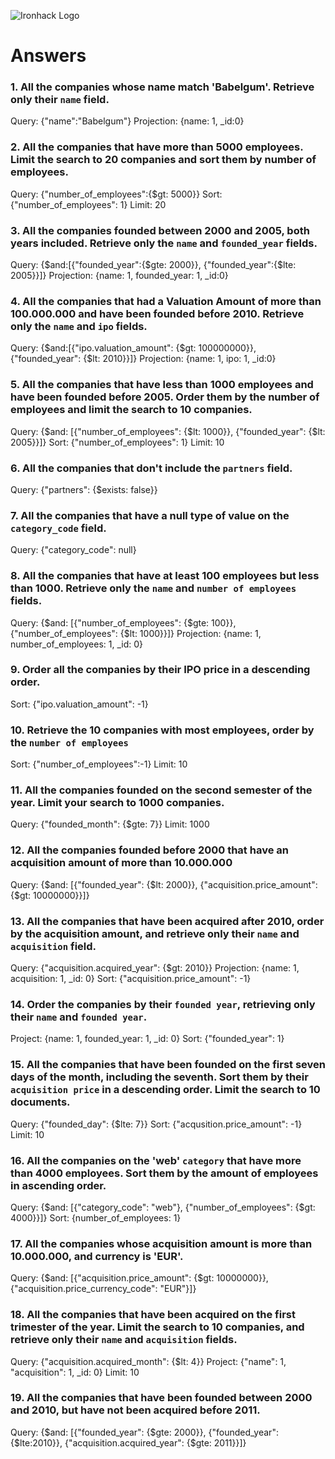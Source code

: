 ![Ironhack Logo](https://i.imgur.com/1QgrNNw.png)

# Answers

### 1. All the companies whose name match 'Babelgum'. Retrieve only their `name` field.

Query: {"name":"Babelgum"}
Projection: {name: 1, _id:0}

<!-- Your Code Goes Here -->

### 2. All the companies that have more than 5000 employees. Limit the search to 20 companies and sort them by **number of employees**.

Query: {"number_of_employees":{$gt: 5000}}
Sort: {"number_of_employees": 1}
Limit: 20
<!-- Your Code Goes Here -->

### 3. All the companies founded between 2000 and 2005, both years included. Retrieve only the `name` and `founded_year` fields.
Query: {$and:[{"founded_year":{$gte: 2000}}, {"founded_year":{$lte: 2005}}]}
Projection: {name: 1, founded_year: 1, _id:0}
<!-- Your Code Goes Here -->

### 4. All the companies that had a Valuation Amount of more than 100.000.000 and have been founded before 2010. Retrieve only the `name` and `ipo` fields.
Query: {$and:[{"ipo.valuation_amount": {$gt: 100000000}}, {"founded_year": {$lt: 2010}}]}
Projection: {name: 1, ipo: 1, _id:0}
<!-- Your Code Goes Here -->

### 5. All the companies that have less than 1000 employees and have been founded before 2005. Order them by the number of employees and limit the search to 10 companies.

Query: {$and: [{"number_of_employees": {$lt: 1000}}, {"founded_year": {$lt: 2005}}]}
Sort: {"number_of_employees": 1}
Limit: 10
<!-- Your Code Goes Here -->

### 6. All the companies that don't include the `partners` field.
Query: {"partners": {$exists: false}}

<!-- Your Code Goes Here -->

### 7. All the companies that have a null type of value on the `category_code` field.

Query: {"category_code": null}
<!-- Your Code Goes Here -->

### 8. All the companies that have at least 100 employees but less than 1000. Retrieve only the `name` and `number of employees` fields.

Query: {$and: [{"number_of_employees": {$gte: 100}}, {"number_of_employees": {$lt: 1000}}]}
Projection: {name: 1, number_of_employees: 1, _id: 0}
<!-- Your Code Goes Here -->

### 9. Order all the companies by their IPO price in a descending order.

Sort: {"ipo.valuation_amount": -1}
<!-- Your Code Goes Here -->

### 10. Retrieve the 10 companies with most employees, order by the `number of employees`

Sort: {"number_of_employees":-1}
Limit: 10
<!-- Your Code Goes Here -->

### 11. All the companies founded on the second semester of the year. Limit your search to 1000 companies.

Query: {"founded_month": {$gte: 7}}
Limit: 1000
<!-- Your Code Goes Here -->

### 12. All the companies founded before 2000 that have an acquisition amount of more than 10.000.000

Query: {$and: [{"founded_year": {$lt: 2000}}, {"acquisition.price_amount": {$gt: 10000000}}]}
<!-- Your Code Goes Here -->

### 13. All the companies that have been acquired after 2010, order by the acquisition amount, and retrieve only their `name` and `acquisition` field.
Query: {"acquisition.acquired_year": {$gt: 2010}}
Projection: {name: 1, acquisition: 1, _id: 0}
Sort: {"acquisition.price_amount": -1}
<!-- Your Code Goes Here -->

### 14. Order the companies by their `founded year`, retrieving only their `name` and `founded year`.
Project: {name: 1, founded_year: 1, _id: 0}
Sort: {"founded_year": 1}

<!-- Your Code Goes Here -->

### 15. All the companies that have been founded on the first seven days of the month, including the seventh. Sort them by their `acquisition price` in a descending order. Limit the search to 10 documents.

Query: {"founded_day": {$lte: 7}}
Sort: {"acqusition.price_amount": -1}
Limit: 10

<!-- Your Code Goes Here -->

### 16. All the companies on the 'web' `category` that have more than 4000 employees. Sort them by the amount of employees in ascending order.

Query: {$and: [{"category_code": "web"}, {"number_of_employees": {$gt: 4000}}]}
Sort: {number_of_employees: 1}
<!-- Your Code Goes Here -->

### 17. All the companies whose acquisition amount is more than 10.000.000, and currency is 'EUR'.

Query: {$and: [{"acquisition.price_amount": {$gt: 10000000}}, {"acquisition.price_currency_code": "EUR"}]}
<!-- Your Code Goes Here -->

### 18. All the companies that have been acquired on the first trimester of the year. Limit the search to 10 companies, and retrieve only their `name` and `acquisition` fields.

Query: {"acquisition.acquired_month": {$lt: 4}}
Project: {"name": 1, "acquisition": 1, _id: 0}
Limit: 10
<!-- Your Code Goes Here -->

### 19. All the companies that have been founded between 2000 and 2010, but have not been acquired before 2011.
Query: {$and: [{"founded_year": {$gte: 2000}}, {"founded_year": {$lte:2010}}, {"acquisition.acquired_year": {$gte: 2011}}]}
<!-- Your Code Goes Here -->
